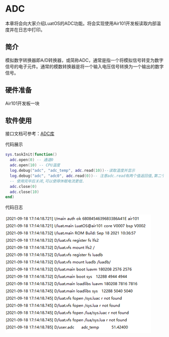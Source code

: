 # ADC

本章将会向大家介绍LuatOS的ADC功能。将会实现使用Air101开发板读取内部温度并在日志中打印。

## 简介

模拟数字转换器即A/D转换器，或简称ADC，通常是指一个将模拟信号转变为数字信号的电子元件。通常的模数转换器是将一个输入电压信号转换为一个输出的数字信号。

## 硬件准备

Air101开发板一块

## 软件使用

接口文档可参考：[ADC库](https://wiki.luatos.com/api/adc.html)

代码展示

```lua
sys.taskInit(function()
  adc.open(0) -- 通道0 
  adc.open(10) -- CPU温度
  log.debug("adc", "adc_temp", adc.read(10))--读取温度并显示
  log.debug("adc", "adc0", adc.read(0))-- 注意adc.read有两个值返回值,第二个才是计算后的值
  -- 使用完毕后关闭,可以使得休眠电流更低.
  adc.close(0)
  adc.close(10)
end)
```

代码日志

![ADC](img/ADC.png)
